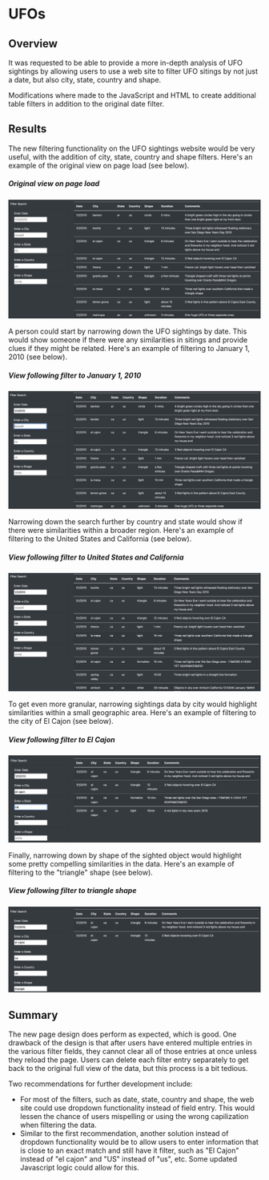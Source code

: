 # UFOs

## Overview

It was requested to be able to provide a more in-depth analysis of UFO sightings by allowing users to use a web site to filter UFO sitings by not just a date, but also city, state, country and shape.

Modifications where made to the JavaScript and HTML to create additional table filters in addition to the original date filter.

## Results

The new filtering functionality on the UFO sightings website would be very useful, with the addition of city, state, country and shape filters. Here's an example of the original view on page load (see below).

##### *Original view on page load*
![Original view on page load](./static/images/filter_orig1.png)

A person could start by narrowing down the UFO sightings by date. This would show someone if there were any similarities in sitings and provide clues if they might be related. Here's an example of filtering to January 1, 2010 (see below).

##### *View following filter to January 1, 2010*
![View following filter to January 1, 2010](./static/images/filter_date2.png)

Narrowing down the search further by country and state would show if there were similarities within a broader region. Here's an example of filtering to the United States and California (see below).

##### *View following filter to United States and California*
![View following filter to United States and California](./static/images/filter_country_state3.png)

To get even more granular, narrowing sightings data by city would highlight similarities within a small geographic area. Here's an example of filtering to the city of El Cajon (see below).

##### *View following filter to El Cajon*
![View following filter to El Cajon](./static/images/filter_city4.png)

Finally, narrowing down by shape of the sighted object would highlight some pretty compelling similarities in the data. Here's an example of filtering to the "triangle" shape (see below).

##### *View following filter to triangle shape*
![View following filter to triangle shape](./static/images/filter_shape5.png)

## Summary

The new page design does perform as expected, which is good. One drawback of the design is that after users have entered multiple entries in the various filter fields, they cannot clear all of those entries at once unless they reload the page. Users can delete each filter entry separately to get back to the original full view of the data, but this process is a bit tedious.

Two recommendations for further development include:
- For most of the filters, such as date, state, country and shape, the web site could use dropdown functionality instead of field entry. This would lessen the chance of users mispelling or using the wrong capilization when filtering the data. 
- Similar to the first recommendation, another solution instead of dropdown functionality would be to allow users to enter information that is close to an exact match and still have it filter, such as "El Cajon" instead of "el cajon" and "US" instead of "us", etc. Some updated Javascript logic could allow for this.
